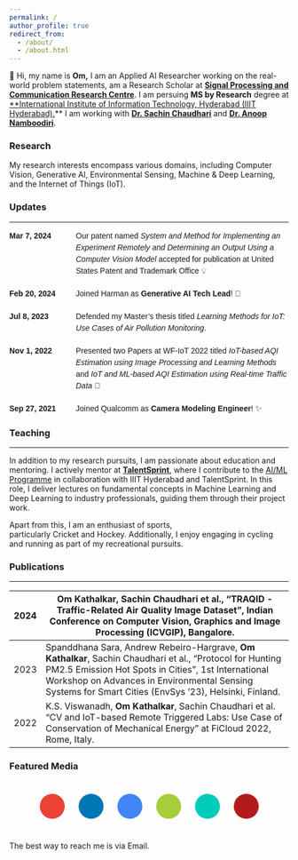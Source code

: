```yaml
---
permalink: /
author_profile: true
redirect_from: 
  - /about/
  - /about.html
---
```




👋 Hi, my name is **Om,** I am an Applied AI Researcher working on the real-world problem statements, am a Research Scholar at [**Signal Processing and Communication Research Centre**](https://spcrc.iiit.ac.in). I am persuing **MS by Research** degree at [**International Institute of Information Technology, Hyderabad (IIIT Hyderabad).](https://www.iiit.ac.in)** I am working with [**Dr. Sachin Chaudhari**](https://faculty.iiit.ac.in/~sachin.c/) and [**Dr. Anoop Namboodiri**](https://faculty.iiit.ac.in/~anoop/).  

### Research

My research interests encompass various domains, including Computer Vision, Generative AI, Environmental Sensing, Machine & Deep Learning, and the Internet of Things (IoT). 

### Updates

---

<style type="text/css">
  .updates-container {
    font-family: Arial, sans-serif;
    max-width: 100%;
    line-height: 1.5;
  }
  .update {
    display: flex;
    align-items: flex-start;
    margin-bottom: 20px;
  }
  .update-date {
    font-weight: bold;
    min-width: 100px; /* Adjust as needed for more space */
    text-align: left;
    margin-right: 20px; /* Spacing between date and text */
  }
  .update-text {
    text-align: left;
  }
  .highlight {
    font-weight: bold;
  }
  .italic {
    font-style: italic;
  }
</style>

<div class="updates-container">
  <div class="update">
    <div class="update-date">Mar 7, 2024</div>
    <div class="update-text">
      Our patent named <span class="italic">System and Method for Implementing an Experiment Remotely and Determining an Output Using a Computer Vision Model</span> accepted for publication at United States Patent and Trademark Office 💡
    </div>
  </div>
  
  <div class="update">
    <div class="update-date">Feb 20, 2024</div>
    <div class="update-text">
      Joined Harman as <span class="highlight">Generative AI Tech Lead</span>! 🎉
    </div>
  </div>
  
  <div class="update">
    <div class="update-date">Jul 8, 2023</div>
    <div class="update-text">
      Defended my Master’s thesis titled <span class="italic">Learning Methods for IoT: Use Cases of Air Pollution Monitoring</span>.
    </div>
  </div>
  
  <div class="update">
    <div class="update-date">Nov 1, 2022</div>
    <div class="update-text">
      Presented two Papers at WF-IoT 2022 titled <span class="italic">IoT-based AQI Estimation using Image Processing and Learning Methods</span> and <span class="italic">IoT and ML-based AQI Estimation using Real-time Traffic Data</span> 📡
    </div>
  </div>
  
  <div class="update">
    <div class="update-date">Sep 27, 2021</div>
    <div class="update-text">
      Joined Qualcomm as <span class="highlight">Camera Modeling Engineer</span>! ✨
    </div>
  </div>
</div>



### Teaching

---

In addition to my research pursuits, I am passionate about education and mentoring. I actively mentor at [**TalentSprint**](https://talentsprint.com/), where I contribute to the [AI/ML Programme](https://talentsprint.com/course/ai-machine-learning-iiit-hyderabad) in collaboration with IIIT Hyderabad and TalentSprint. In this role, I deliver lectures on fundamental concepts in Machine Learning and Deep Learning to industry professionals, guiding them through their project work.

Apart from this, I am an enthusiast of sports, particularly Cricket and Hockey. Additionally, I enjoy engaging in cycling and running as part of my recreational pursuits.

### Publications

---

|                       2024 | **Om Kathalkar**, Sachin Chaudhari et al., “TRAQID - Traffic-Related Air Quality Image Dataset”, Indian Conference on Computer Vision, Graphics and Image Processing (ICVGIP), Bangalore. |
| --- | --- |
|                       2023 | Spanddhana Sara, Andrew Rebeiro-Hargrave, **Om Kathalkar**, Sachin Chaudhari et al., “Protocol for Hunting PM2.5 Emission Hot Spots in Cities”, 1st International Workshop on Advances in Environmental Sensing Systems for Smart Cities (EnvSys ’23), Helsinki, Finland. |
|                       2022 | K.S. Viswanadh, **Om Kathalkar**, Sachin Chaudhari et al. “CV and IoT-based Remote Triggered Labs: Use Case of Conservation of Mechanical Energy” at FiCloud 2022, Rome, Italy. |

### Featured Media
<div class="text-center">
  <div class="social-links">
    <a href="mailto:om.kathalkar@research.iiit.ac.in" class="social-link email-icon">
      <i class="fas fa-envelope"></i>
    </a>
    <a href="https://www.linkedin.com/in/om-kathalkar/" class="social-link linkedin-icon">
      <i class="fab fa-linkedin"></i>
    </a>
    <a href="https://scholar.google.com/citations?user=a_lzSPoAAAAJ&hl=en" class="social-link scholar-icon">
      <i class="fas fa-graduation-cap"></i>
    </a>
    <a href="https://orcid.org/0009-0007-0884-715X" class="social-link orcid-icon">
      <i class="fab fa-orcid"></i>
    </a>
    <a href="https://www.researchgate.net/profile/Om-Kathalkar-2" class="social-link researchgate-icon">
      <i class="fab fa-researchgate"></i>
    </a>
    <a href="https://openreview.net/profile?id=~Om_Kathalkar1" class="social-link openreview-icon">
      <i class="fas fa-book-open"></i>
    </a>
  </div>
</div>

<style>
.social-links {
  display: flex;
  justify-content: center;
  flex-wrap: wrap;
  gap: 25px;
  margin-top: 40px;
  margin-bottom: 40px;
}

.social-link {
  display: inline-flex;
  align-items: center;
  justify-content: center;
  width: 45px;
  height: 45px;
  border-radius: 50%;
  text-decoration: none;
  transition: all 0.3s ease;
  font-size: 22px;
}

.social-link:hover {
  transform: translateY(-3px);
  text-decoration: none;
}

/* Email */
.email-icon {
  background: #EA4335;
  color: white;
}

/* LinkedIn */
.linkedin-icon {
  background: #0077B5;
  color: white;
}

/* Google Scholar */
.scholar-icon {
  background: #4285f4;
  color: white;
}

/* ORCID */
.orcid-icon {
  background: #A6CE39;
  color: white;
}

/* ResearchGate */
.researchgate-icon {
  background: #00CCBB;
  color: white;
}

/* OpenReview */
.openreview-icon {
  background: #B31B1B;
  color: white;
}

/* Hover effects */
.social-link:hover {
  box-shadow: 0 5px 15px rgba(0,0,0,0.2);
}
</style>

The best way to reach me is via Email.
